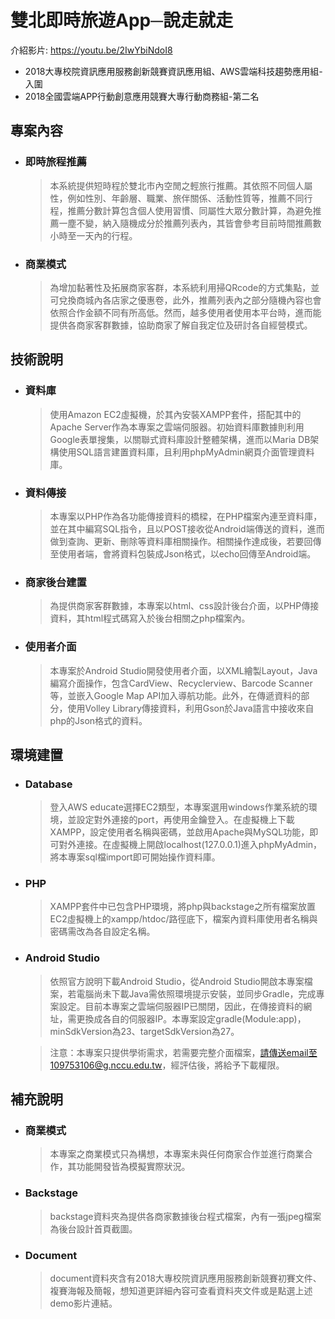 
# 雙北即時旅遊App─說走就走

介紹影片: https://youtu.be/2IwYbiNdoI8
* 2018大專校院資訊應用服務創新競賽資訊應用組、AWS雲端科技趨勢應用組-入圍
* 2018全國雲端APP行動創意應用競賽大專行動商務組-第二名

專案內容
----
* ### 即時旅程推薦<br>
  >本系統提供短時程於雙北市內空閒之輕旅行推薦。其依照不同個人屬性，例如性別、年齡層、職業、旅伴關係、活動性質等，推薦不同行程，推薦分數計算包含個人使用習慣、同屬性大眾分數計算，為避免推薦一塵不變，納入隨機成分於推薦列表內，其皆會參考目前時間推薦數小時至一天內的行程。

* ### 商業模式<br>
  >為增加黏著性及拓展商家客群，本系統利用掃QRcode的方式集點，並可兌換商城內各店家之優惠卷，此外，推薦列表內之部分隨機內容也會依照合作金額不同有所高低。然而，越多使用者使用本平台時，進而能提供各商家客群數據，協助商家了解自我定位及研討各自經營模式。

技術說明
----
* ### 資料庫 <br>
  >使用Amazon EC2虛擬機，於其內安裝XAMPP套件，搭配其中的Apache Server作為本專案之雲端伺服器。初始資料庫數據則利用Google表單搜集，以關聯式資料庫設計整體架構，進而以Maria DB架構使用SQL語言建置資料庫，且利用phpMyAdmin網頁介面管理資料庫。

* ### 資料傳接 <br>
  >本專案以PHP作為各功能傳接資料的橋樑，在PHP檔案內連至資料庫，並在其中編寫SQL指令，且以POST接收從Android端傳送的資料，進而做到查詢、更新、刪除等資料庫相關操作。相關操作達成後，若要回傳至使用者端，會將資料包裝成Json格式，以echo回傳至Android端。

* ### 商家後台建置 <br>
  >為提供商家客群數據，本專案以html、css設計後台介面，以PHP傳接資料，其html程式碼寫入於後台相關之php檔案內。

* ### 使用者介面 <br>
  >本專案於Android Studio開發使用者介面，以XML繪製Layout，Java編寫介面操作，包含CardView、Recyclerview、Barcode Scanner等，並嵌入Google Map API加入導航功能。此外，在傳遞資料的部分，使用Volley Library傳接資料，利用Gson於Java語言中接收來自php的Json格式的資料。

環境建置
----
* ### Database
  >登入AWS educate選擇EC2類型，本專案選用windows作業系統的環境，並設定對外連接的port，再使用金鑰登入。在虛擬機上下載XAMPP，設定使用者名稱與密碼，並啟用Apache與MySQL功能，即可對外連接。在虛擬機上開啟localhost(127.0.0.1)進入phpMyAdmin，將本專案sql檔import即可開始操作資料庫。

* ### PHP
  >XAMPP套件中已包含PHP環境，將php與backstage之所有檔案放置EC2虛擬機上的xampp/htdoc/路徑底下，檔案內資料庫使用者名稱與密碼需改為各自設定名稱。

* ### Android Studio
  >依照官方說明下載Android Studio，從Android Studio開啟本專案檔案，若電腦尚未下載Java需依照環境提示安裝，並同步Gradle，完成專案設定。目前本專案之雲端伺服器IP已關閉，因此，在傳接資料的網址，需更換成各自的伺服器IP。本專案設定gradle(Module:app)，minSdkVersion為23、targetSdkVersion為27。<br>
  
  >注意：本專案只提供學術需求，若需要完整介面檔案，請傳送email至109753106@g.nccu.edu.tw，經評估後，將給予下載權限。

補充說明
----
* ### 商業模式
  >本專案之商業模式只為構想，本專案未與任何商家合作並進行商業合作，其功能開發皆為模擬實際狀況。

* ### Backstage
  >backstage資料夾為提供各商家數據後台程式檔案，內有一張jpeg檔案為後台設計首頁截圖。

* ### Document
  >document資料夾含有2018大專校院資訊應用服務創新競賽初賽文件、複賽海報及簡報，想知道更詳細內容可查看資料夾文件或是點選上述demo影片連結。

